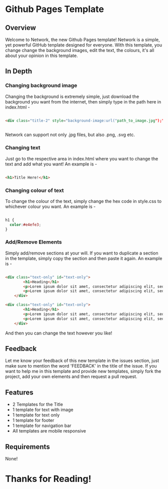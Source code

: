 # Github Pages Template

##

## Overview

Welcome to Network, the new Github Pages template! Network is a simple, yet powerful GitHub tenplate designed for everyone. With this template, you change change the background images, edit the text, the colours, it's all about your opinion in this template.

## In Depth
### Changing background image

Changing the background is extremely simple, just download the background you want from the internet, then simply type in the path here in index.html - 

```HTML

<div class="title-2" style="background-image:url("path_to_image.jpg");">
  
```

Network can support not only .jpg files, but also .png, .svg etc.

### Changing text

Just go to the respective area in index.html where you want to change the text and add what you want! An example is - 

```HTML

<h1>Title Here!</h1>

```

### Changing colour of text

To change the colour of the text, simply change the hex code in style.css to whichever colour you want. An example is -

```CSS

h1 {
  color:#e4efe3;
}

```

### Add/Remove Elements

Simply add/remove sections at your will. If you want to duplicate a section in the template, simply copy the section and then paste it again. An example is -

```HTML

<div class="text-only" id="text-only">
        <h1>Heading</h1>
        <p>Lorem ipsum dolor sit amet, consectetur adipiscing elit, sed do eiusmod tempor incididunt ut labore et dolore magna aliqua. Lorem sed risus ultricies tristique nulla aliquet. Maecenas volutpat blandit aliquam etiam erat velit scelerisque in dictum. Porta nibh venenatis cras sed felis eget velit. Imperdiet proin fermentum leo vel orci porta non. Tincidunt tortor aliquam nulla facilisi cras fermentum. Hendrerit gravida rutrum quisque non tellus orci. Nec nam aliquam sem et tortor. Bibendum arcu vitae elementum curabitur vitae nunc sed. A iaculis at erat pellentesque. Pretium aenean pharetra magna ac placerat vestibulum lectus mauris ultrices. Quam vulputate dignissim suspendisse in est ante. Sit amet facilisis magna etiam tempor orci eu lobortis elementum. Porttitor massa id neque aliquam vestibulum morbi.</p>
        <p>Lorem ipsum dolor sit amet, consectetur adipiscing elit, sed do eiusmod tempor incididunt ut labore et dolore magna aliqua. Lorem sed risus ultricies tristique nulla aliquet. Maecenas volutpat blandit aliquam etiam erat velit scelerisque in dictum. Porta nibh venenatis cras sed felis eget velit. Imperdiet proin fermentum leo vel orci porta non. Tincidunt tortor aliquam nulla facilisi cras fermentum. Hendrerit gravida rutrum quisque non tellus orci. Nec nam aliquam sem et tortor. Bibendum arcu vitae elementum curabitur vitae nunc sed. A iaculis at erat pellentesque. Pretium aenean pharetra magna ac placerat vestibulum lectus mauris ultrices. Quam vulputate dignissim suspendisse in est ante. Sit amet facilisis magna etiam tempor orci eu lobortis elementum. Porttitor massa id neque aliquam vestibulum morbi.</p>
    </div>

<div class="text-only" id="text-only">
        <h1>Heading</h1>
        <p>Lorem ipsum dolor sit amet, consectetur adipiscing elit, sed do eiusmod tempor incididunt ut labore et dolore magna aliqua. Lorem sed risus ultricies tristique nulla aliquet. Maecenas volutpat blandit aliquam etiam erat velit scelerisque in dictum. Porta nibh venenatis cras sed felis eget velit. Imperdiet proin fermentum leo vel orci porta non. Tincidunt tortor aliquam nulla facilisi cras fermentum. Hendrerit gravida rutrum quisque non tellus orci. Nec nam aliquam sem et tortor. Bibendum arcu vitae elementum curabitur vitae nunc sed. A iaculis at erat pellentesque. Pretium aenean pharetra magna ac placerat vestibulum lectus mauris ultrices. Quam vulputate dignissim suspendisse in est ante. Sit amet facilisis magna etiam tempor orci eu lobortis elementum. Porttitor massa id neque aliquam vestibulum morbi.</p>
        <p>Lorem ipsum dolor sit amet, consectetur adipiscing elit, sed do eiusmod tempor incididunt ut labore et dolore magna aliqua. Lorem sed risus ultricies tristique nulla aliquet. Maecenas volutpat blandit aliquam etiam erat velit scelerisque in dictum. Porta nibh venenatis cras sed felis eget velit. Imperdiet proin fermentum leo vel orci porta non. Tincidunt tortor aliquam nulla facilisi cras fermentum. Hendrerit gravida rutrum quisque non tellus orci. Nec nam aliquam sem et tortor. Bibendum arcu vitae elementum curabitur vitae nunc sed. A iaculis at erat pellentesque. Pretium aenean pharetra magna ac placerat vestibulum lectus mauris ultrices. Quam vulputate dignissim suspendisse in est ante. Sit amet facilisis magna etiam tempor orci eu lobortis elementum. Porttitor massa id neque aliquam vestibulum morbi.</p>
    </div>

```

And then you can change the text however you like!

## Feedback

Let me know your feedback of this new template in the issues section, just make sure to mention the word 'FEEDBACK' in the title of the issue. If you want to help me in this template and provide new templates, simply fork the project, add your own elements and then request a pull request.

## Features

- 2 Templates for the Title
- 1 template for text with image
- 1 template for text only
- 1 template for footer
- 1 template for navigation bar
- All templates are mobile responsive

## Requirements

None!

# Thanks for Reading!
